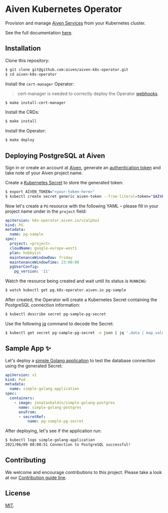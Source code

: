 # Aiven Kubernetes Operator
Provision and manage [Aiven Services](https://aiven.io/) from your Kubernetes cluster.

See the full documentation [here](https://aiven.github.io/aiven-k8s-operator/).

## Installation
Clone this repository:
```bash
$ git clone git@github.com:aiven/aiven-k8s-operator.git
$ cd aiven-k8s-operator
```

Install the `cert-manager` Operator:
> cert-manager is needed to correctly deploy the Operator [webhooks](https://kubernetes.io/docs/reference/access-authn-authz/extensible-admission-controllers/).
```bash
$ make install-cert-manager
```

Install the CRDs:
```bash
$ make install
```

Install the Operator:
```bash
$ make deploy
```

## Deploying PostgreSQL at Aiven
Sign in or create an account at [Aiven](https://console.aiven.io/signup?utm_source=github&utm_medium=organic&utm_campaign=k8s-operator&utm_content=signup), generate an [authentication token](https://help.aiven.io/en/articles/2059201-authentication-tokens) and take note of your Aiven project name.

Create a [Kubernetes Secret](https://kubernetes.io/docs/concepts/configuration/secret/) to store the generated token:
```bash
$ export AIVEN_TOKEN="<your-token-here>"
$ kubectl create secret generic aiven-token --from-literal=token="$AIVEN_TOKEN"
```

Now let's create a `PG` resource with the following YAML – please fill in your project name under in the `project` field:
```yaml
apiVersion: k8s-operator.aiven.io/v1alpha1
kind: PG
metadata:
  name: pg-sample
spec:
  project: <project>
  cloudName: google-europe-west1
  plan: hobbyist
  maintenanceWindowDow: friday
  maintenanceWindowTime: 23:00:00
  pgUserConfig:
    pg_version: '11'
```

Watch the resource being created and wait until its status is `RUNNING`:
```bash
$ watch kubectl get pg.k8s-operator.aiven.io pg-sample
```

After created, the Operator will create a Kubernetes Secret containing the PostgreSQL connection information:
```bash
$ kubectl describe secret pg-sample-pg-secret
```

Use the following [jq](https://github.com/stedolan/jq) command to decode the Secret:
```bash
$ kubectl get secret pg-sample-pg-secret -o json | jq '.data | map_values(@base64d)'
```

## Sample App ✨
Let's deploy a [simple Golang application](https://github.com/jonatasbaldin/simple-golang-postgres) to test the database connection using the generated Secret:
```yaml
apiVersion: v1
kind: Pod
metadata:
  name: simple-golang-application
spec:
  containers:
    - image: jonatasbaldin/simple-golang-postgres
      name: simple-golang-postgres
      envFrom:
      - secretRef:
          name: pg-sample-pg-secret
```

After deploying, let's see if the application run:
```bash
$ kubectl logs simple-golang-application
2021/06/09 08:00:51 Connection to PostgreSQL successful!
```

## Contributing
We welcome and encourage contributions to this project. Please take a look at our [Contribution guide line](https://aiven.github.io/aiven-k8s-operator/docs/contributing/).

## License
[MIT](LICENSE).
